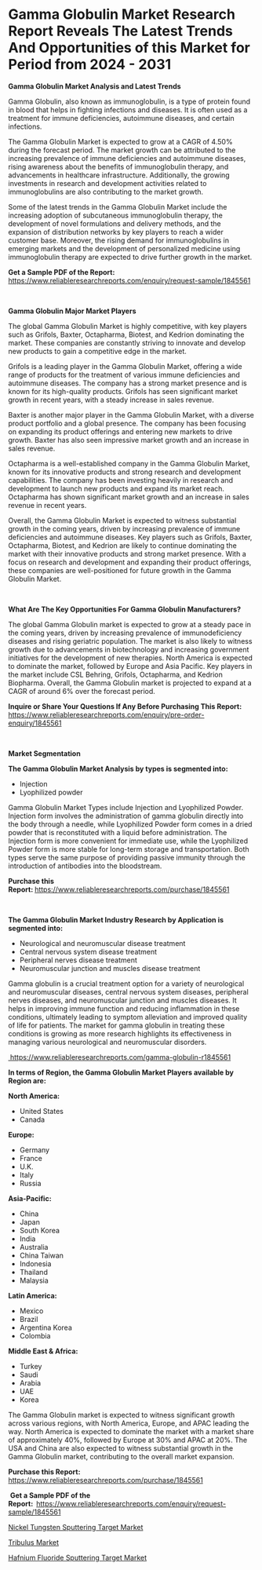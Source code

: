 <p><h1>Gamma Globulin Market Research Report Reveals The Latest Trends And Opportunities of this Market for Period from 2024 - 2031</h1></p><p><strong>Gamma Globulin Market Analysis and Latest Trends</strong></p>
<p><p>Gamma Globulin, also known as immunoglobulin, is a type of protein found in blood that helps in fighting infections and diseases. It is often used as a treatment for immune deficiencies, autoimmune diseases, and certain infections.</p><p>The Gamma Globulin Market is expected to grow at a CAGR of 4.50% during the forecast period. The market growth can be attributed to the increasing prevalence of immune deficiencies and autoimmune diseases, rising awareness about the benefits of immunoglobulin therapy, and advancements in healthcare infrastructure. Additionally, the growing investments in research and development activities related to immunoglobulins are also contributing to the market growth.</p><p>Some of the latest trends in the Gamma Globulin Market include the increasing adoption of subcutaneous immunoglobulin therapy, the development of novel formulations and delivery methods, and the expansion of distribution networks by key players to reach a wider customer base. Moreover, the rising demand for immunoglobulins in emerging markets and the development of personalized medicine using immunoglobulin therapy are expected to drive further growth in the market.</p></p>
<p><strong>Get a Sample PDF of the Report:&nbsp;</strong> <a href="https://www.reliableresearchreports.com/enquiry/request-sample/1845561">https://www.reliableresearchreports.com/enquiry/request-sample/1845561</a></p>
<p>&nbsp;</p>
<p><strong>Gamma Globulin Major Market Players</strong></p>
<p><p>The global Gamma Globulin Market is highly competitive, with key players such as Grifols, Baxter, Octapharma, Biotest, and Kedrion dominating the market. These companies are constantly striving to innovate and develop new products to gain a competitive edge in the market.</p><p>Grifols is a leading player in the Gamma Globulin Market, offering a wide range of products for the treatment of various immune deficiencies and autoimmune diseases. The company has a strong market presence and is known for its high-quality products. Grifols has seen significant market growth in recent years, with a steady increase in sales revenue.</p><p>Baxter is another major player in the Gamma Globulin Market, with a diverse product portfolio and a global presence. The company has been focusing on expanding its product offerings and entering new markets to drive growth. Baxter has also seen impressive market growth and an increase in sales revenue.</p><p>Octapharma is a well-established company in the Gamma Globulin Market, known for its innovative products and strong research and development capabilities. The company has been investing heavily in research and development to launch new products and expand its market reach. Octapharma has shown significant market growth and an increase in sales revenue in recent years.</p><p>Overall, the Gamma Globulin Market is expected to witness substantial growth in the coming years, driven by increasing prevalence of immune deficiencies and autoimmune diseases. Key players such as Grifols, Baxter, Octapharma, Biotest, and Kedrion are likely to continue dominating the market with their innovative products and strong market presence. With a focus on research and development and expanding their product offerings, these companies are well-positioned for future growth in the Gamma Globulin Market.</p></p>
<p>&nbsp;</p>
<p><strong>What Are The Key Opportunities For Gamma Globulin Manufacturers?</strong></p>
<p><p>The global Gamma Globulin market is expected to grow at a steady pace in the coming years, driven by increasing prevalence of immunodeficiency diseases and rising geriatric population. The market is also likely to witness growth due to advancements in biotechnology and increasing government initiatives for the development of new therapies. North America is expected to dominate the market, followed by Europe and Asia Pacific. Key players in the market include CSL Behring, Grifols, Octapharma, and Kedrion Biopharma. Overall, the Gamma Globulin market is projected to expand at a CAGR of around 6% over the forecast period.</p></p>
<p><strong>Inquire or Share Your Questions If Any Before Purchasing This Report:</strong> <a href="https://www.reliableresearchreports.com/enquiry/pre-order-enquiry/1845561">https://www.reliableresearchreports.com/enquiry/pre-order-enquiry/1845561</a></p>
<p>&nbsp;</p>
<p><strong>Market Segmentation</strong></p>
<p><strong>The Gamma Globulin Market Analysis by types is segmented into:</strong></p>
<p><ul><li>Injection</li><li>Lyophilized powder</li></ul></p>
<p><p>Gamma Globulin Market Types include Injection and Lyophilized Powder. Injection form involves the administration of gamma globulin directly into the body through a needle, while Lyophilized Powder form comes in a dried powder that is reconstituted with a liquid before administration. The Injection form is more convenient for immediate use, while the Lyophilized Powder form is more stable for long-term storage and transportation. Both types serve the same purpose of providing passive immunity through the introduction of antibodies into the bloodstream.</p></p>
<p><strong>Purchase this Report:&nbsp;</strong><a href="https://www.reliableresearchreports.com/purchase/1845561">https://www.reliableresearchreports.com/purchase/1845561</a></p>
<p>&nbsp;</p>
<p><strong>The Gamma Globulin Market Industry Research by Application is segmented into:</strong></p>
<p><ul><li>Neurological and neuromuscular disease treatment</li><li>Central nervous system disease treatment</li><li>Peripheral nerves disease treatment</li><li>Neuromuscular junction and muscles disease treatment</li></ul></p>
<p><p>Gamma globulin is a crucial treatment option for a variety of neurological and neuromuscular diseases, central nervous system diseases, peripheral nerves diseases, and neuromuscular junction and muscles diseases. It helps in improving immune function and reducing inflammation in these conditions, ultimately leading to symptom alleviation and improved quality of life for patients. The market for gamma globulin in treating these conditions is growing as more research highlights its effectiveness in managing various neurological and neuromuscular disorders.</p></p>
<p><a href="https://www.reliableresearchreports.com/gamma-globulin-r1845561">&nbsp;https://www.reliableresearchreports.com/gamma-globulin-r1845561</a></p>
<p><strong>In terms of Region, the Gamma Globulin Market Players available by Region are:</strong></p>
<p>
    <p> <strong> North America: </strong>
        <ul>
            <li>United States</li>
            <li>Canada</li>
        </ul>
        </p> 
    <p> <strong> Europe: </strong>
        <ul>
            <li>Germany</li>
            <li>France</li>
            <li>U.K.</li>
            <li>Italy</li>
            <li>Russia</li>
        </ul>
        </p> 
    <p> <strong> Asia-Pacific: </strong>
        <ul>
            <li>China</li>
            <li>Japan</li>
            <li>South Korea</li>
            <li>India</li>
            <li>Australia</li>
            <li>China Taiwan</li>
            <li>Indonesia</li>
            <li>Thailand</li>
            <li>Malaysia</li>
        </ul>
        </p> 
    <p> <strong> Latin America: </strong>
        <ul>
            <li>Mexico</li>
            <li>Brazil</li>
            <li>Argentina Korea</li>
            <li>Colombia</li>
        </ul>
        </p> 
    <p> <strong> Middle East & Africa: </strong>
        <ul>
            <li>Turkey</li>
            <li>Saudi</li>
            <li>Arabia</li>
            <li>UAE</li>
            <li>Korea</li>
        </ul>
    </p>
    </p>
<p><p>The Gamma Globulin market is expected to witness significant growth across various regions, with North America, Europe, and APAC leading the way. North America is expected to dominate the market with a market share of approximately 40%, followed by Europe at 30% and APAC at 20%. The USA and China are also expected to witness substantial growth in the Gamma Globulin market, contributing to the overall market expansion.</p></p>
<p><strong>Purchase this Report: </strong><a href="https://www.reliableresearchreports.com/purchase/1845561">https://www.reliableresearchreports.com/purchase/1845561</a></p>
<p>&nbsp;<strong>Get a Sample PDF of the Report:&nbsp;&nbsp;</strong><a href="https://www.reliableresearchreports.com/enquiry/request-sample/1845561">https://www.reliableresearchreports.com/enquiry/request-sample/1845561</a></p>
<p><strong></strong></p>
<p><p><a href="https://www.linkedin.com/pulse/nickel-tungsten-sputtering-target-market-size-trends-complete-dkdde">Nickel Tungsten Sputtering Target Market</a></p><p><a href="https://github.com/MaraKoelpin2023/Market-Research-Report-List-1/blob/main/tribulus-market.md">Tribulus Market</a></p><p><a href="https://www.linkedin.com/pulse/hafnium-fluoride-sputtering-target-market-size-cagr-trends-tob9e">Hafnium Fluoride Sputtering Target Market</a></p></p>